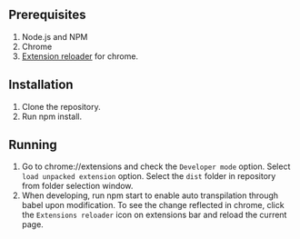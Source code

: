 ## Prerequisites
1. Node.js and NPM
2. Chrome
3. [Extension reloader](https://chrome.google.com/webstore/detail/extensions-reloader/fimgfedafeadlieiabdeeaodndnlbhid?hl=en-US) for chrome.

## Installation
1. Clone the repository.
2. Run npm install.

## Running
1. Go to chrome://extensions and check the `Developer mode` option. Select `load unpacked extension` option. Select the `dist` folder in repository from folder selection window.
2. When developing, run npm start to enable auto transpilation through babel upon modification. To see the change reflected in chrome, click the `Extensions reloader` icon on extensions bar and reload the current page.
